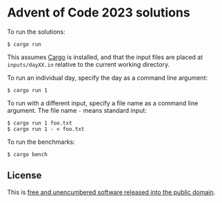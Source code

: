 # Advent of Code 2023 solutions

To run the solutions:

```
$ cargo run
```

This assumes [Cargo][cargo] is installed, and that the input files are placed at
`inputs/dayXX.in` relative to the current working directory.

To run an individual day, specify the day as a command line argument:

```
$ cargo run 1
```

To run with a different input, specify a file name as a command line argument.
The file name `-` means standard input:

```
$ cargo run 1 foo.txt
$ cargo run 1 - < foo.txt
```

To run the benchmarks:

```
$ cargo bench
```


## License

This is [free and unencumbered software released into the public domain][unlicense].


[cargo]: https://doc.rust-lang.org/stable/cargo/
[unlicense]: https://unlicense.org/
